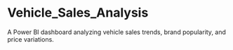 # Vehicle_Sales_Analysis
A Power BI dashboard analyzing vehicle sales trends, brand popularity, and price variations.
